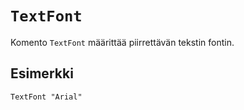 `TextFont`
==========

Komento `TextFont` määrittää piirrettävän tekstin fontin.

Esimerkki
----------

    TextFont "Arial"